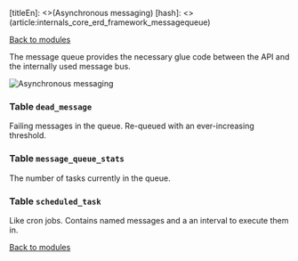 [titleEn]: <>(Asynchronous messaging)
[hash]: <>(article:internals_core_erd_framework_messagequeue)

[Back to modules](./../10-modules.md)

The message queue provides the necessary glue code between the API and the internally used message bus.

![Asynchronous messaging](./dist/erd-shopware-core-framework-messagequeue.png)


### Table `dead_message`

Failing messages in the queue. Re-queued with an ever-increasing threshold.


### Table `message_queue_stats`

The number of tasks currently in the queue.


### Table `scheduled_task`

Like cron jobs. Contains named messages and a an interval to execute them in.


[Back to modules](./../10-modules.md)
